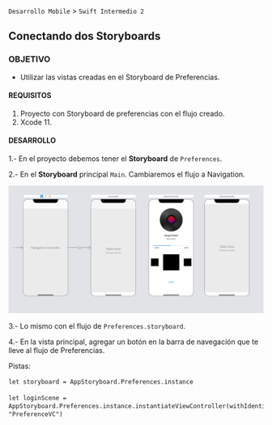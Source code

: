 `Desarrollo Mobile` > `Swift Intermedio 2`

## Conectando dos Storyboards

### OBJETIVO

- Utilizar las vistas creadas en el Storyboard de Preferencias.

#### REQUISITOS

1. Proyecto con Storyboard de preferencias con el flujo creado.
2. Xcode 11.

#### DESARROLLO

1.- En el proyecto debemos tener el **Storyboard** de `Preferences`.

2.- En el **Storyboard** principal `Main`. Cambiaremos el flujo a Navigation.

![](0.png)

3.- Lo mismo con el flujo de `Preferences.storyboard`.

4.- En la vista principal, agregar un botón en la barra de navegación que te lleve al flujo de Preferencias.

Pistas:

```
let storyboard = AppStoryboard.Preferences.instance

let loginScene = AppStoryboard.Preferences.instance.instantiateViewController(withIdentifier: "PreferenceVC")
```
